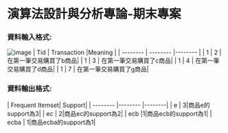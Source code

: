 # 演算法設計與分析專論-期末專案
### 資料輸入格式: 

![image](https://hackmd.io/_uploads/rJp6j5JZR.png)
| Tid | Transaction |Meaning |
| -------- | -------- |-------- |
| 1     | 2     | 在第一筆交易購買了b商品|
| 1     | 3     | 在第一筆交易購買了c商品|
| 1     | 4     | 在第一筆交易購買了d商品|
| 1     | 7     | 在第一筆交易購買了g商品|


### 資料輸出格式:
| Frequent Itemset| Support|
| -------- |-------- |--------|
| e     | 3|商品e的support為3|
| ec     | 2|商品ec的support為2|
| ecb     |1|商品ecb的support為1|
| ecba     | 1|商品ecba的support為1|
